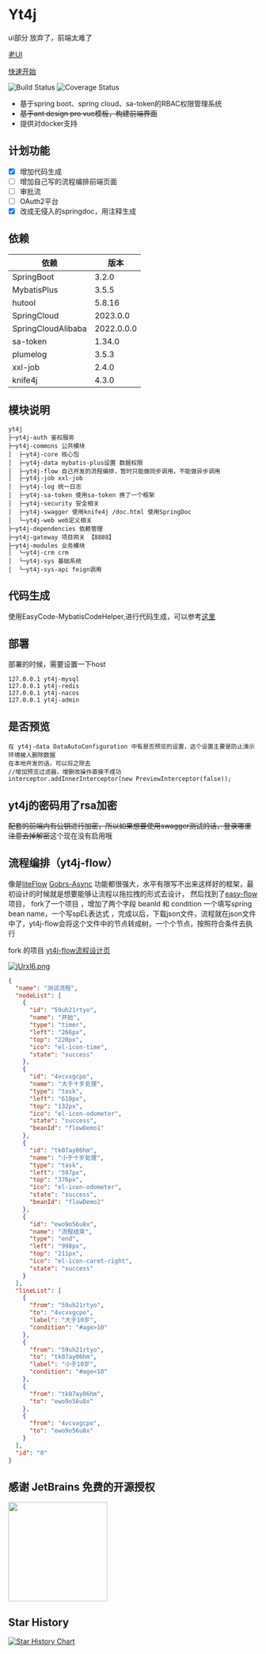 # Yt4j

ui部分 放弃了，前端太难了

[老UI](https://github.com/Gyv12345/yt4j-ui)

[快速开始](doc/develop.md)

<p>
 <img src="https://img.shields.io/badge/Yt4j-1.0.5-success.svg" alt="Build Status">
 <img src="https://img.shields.io/badge/spring%20boot-3.2.X-blue" alt="Coverage Status">
</p>


- 基于spring boot、spring cloud、sa-token的RBAC权限管理系统
- ~~基于ant design pro vue模板，构建前端界面~~
- 提供对docker支持
## 计划功能
- [X] 增加代码生成
- [ ] 增加自己写的流程编排前端页面
- [ ] 审批流
- [ ] OAuth2平台
- [X] 改成无侵入的springdoc，用注释生成

## 依赖


| 依赖                 | 版本         |
|--------------------|------------|
| SpringBoot         | 3.2.0      |
| MybatisPlus        | 3.5.5      |
| hutool             | 5.8.16     |
| SpringCloud        | 2023.0.0   |
| SpringCloudAlibaba | 2022.0.0.0 |
| sa-token           | 1.34.0     |
| plumelog           | 3.5.3      |
| xxl-job            | 2.4.0      |
| knife4j            | 4.3.0      |

## 模块说明

```
yt4j
├─yt4j-auth 鉴权服务
├─yt4j-commons 公共模块
│  ├─yt4j-core 核心包
│  ├─yt4j-data mybatis-plus设置 数据权限
│  ├─yt4j-flow 自己开发的流程编排，暂时只能做同步调用，不能做异步调用
│  ├─yt4j-job xxl-job
│  ├─yt4j-log 统一日志
│  ├─yt4j-sa-token 使用sa-token 换了一个框架
│  ├─yt4j-security 安全相关
│  ├─yt4j-swagger 使用knife4j /doc.html 使用SpringDoc
│  └─yt4j-web web定义相关
├─yt4j-dependencies 依赖管理
├─yt4j-gateway 项目网关 【8888】
├─yt4j-modules 业务模块
│  └─yt4j-crm crm
│  └─yt4j-sys 基础系统
│  └─yt4j-sys-api feign调用

```

## 代码生成
使用EasyCode-MybatisCodeHelper,进行代码生成，可以参考[这里](doc/code.md)

## 部署
部署的时候，需要设置一下host
```
127.0.0.1 yt4j-mysql
127.0.0.1 yt4j-redis
127.0.0.1 yt4j-nacos
127.0.0.1 yt4j-admin
```
## 是否预览
```
在 yt4j-data DataAutoConfiguration 中有是否预览的设置，这个设置主要是防止演示环境被人删除数据
在本地开发的话，可以将之除去
//增加预览过滤器，增删改操作直接不成功
interceptor.addInnerInterceptor(new PreviewInterceptor(false));
```
## yt4j的密码用了rsa加密
~~配套的前端内有公钥进行加密，所以如果想要使用swagger测试的话，登录哪里注意去掉解密~~这个现在没有启用哦

## 流程编排（yt4j-flow）
像是[liteFlow](https://gitee.com/dromara/liteFlow?_from=gitee_search) 
[Gobrs-Async](https://gitee.com/dromara/gobrs-async) 
功能都很强大，水平有限写不出来这样好的框架，最初设计的时候就是想要能够让流程以拖拉拽的形式去设计，
然后找到了[easy-flow](https://gitee.com/xiaoka2017/easy-flow)项目， fork了一个项目
，增加了两个字段 beanId 和 condition 一个填写spring bean name，一个写spEL表达式
，完成以后，下载json文件，流程就在json文件中了，yt4j-flow会将这个文件中的节点转成树，一个个节点，按照符合条件去执行

fork 的项目 [yt4j-flow流程设计页](https://gitee.com/yangshao/easy-flow)

[![jUrxl6.png](https://s1.ax1x.com/2022/07/06/jUrxl6.png)](https://imgtu.com/i/jUrxl6)

~~~json
{
  "name": "测试流程",
  "nodeList": [
    {
      "id": "59uh21rtyo",
      "name": "开始",
      "type": "timer",
      "left": "266px",
      "top": "220px",
      "ico": "el-icon-time",
      "state": "success"
    },
    {
      "id": "4vcvxgcpo",
      "name": "大于十岁处理",
      "type": "task",
      "left": "610px",
      "top": "132px",
      "ico": "el-icon-odometer",
      "state": "success",
      "beanId": "flowDemo1"
    },
    {
      "id": "tk07ay06hm",
      "name": "小于十岁处理",
      "type": "task",
      "left": "597px",
      "top": "376px",
      "ico": "el-icon-odometer",
      "state": "success",
      "beanId": "flowDemo2"
    },
    {
      "id": "ewo9o56u8x",
      "name": "流程结束",
      "type": "end",
      "left": "998px",
      "top": "211px",
      "ico": "el-icon-caret-right",
      "state": "success"
    }
  ],
  "lineList": [
    {
      "from": "59uh21rtyo",
      "to": "4vcvxgcpo",
      "label": "大于10岁",
      "condition": "#age>10"
    },
    {
      "from": "59uh21rtyo",
      "to": "tk07ay06hm",
      "label": "小于10岁",
      "condition": "#age<10"
    },
    {
      "from": "tk07ay06hm",
      "to": "ewo9o56u8x"
    },
    {
      "from": "4vcvxgcpo",
      "to": "ewo9o56u8x"
    }
  ],
  "id": "0"
}


~~~


## 感谢 JetBrains 免费的开源授权

<a href="https://www.jetbrains.com/?from=yt4j" target="_blank">
<img src="https://user-images.githubusercontent.com/1787798/69898077-4f4e3d00-138f-11ea-81f9-96fb7c49da89.png" height="200"/></a>

## Star History

[![Star History Chart](https://api.star-history.com/svg?repos=Gyv12345/yt4j&type=Date)](https://star-history.com/#Gyv12345/yt4j&Date)

